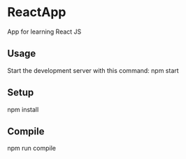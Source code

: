 # ReactApp
App for learning React JS


Usage
---
Start the development server with this command:
npm start

Setup
---
npm install
 
Compile
---
npm run compile